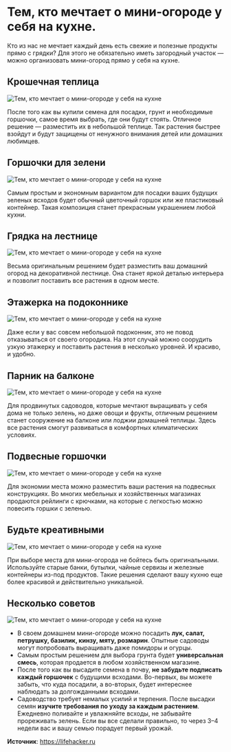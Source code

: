 # Тем, кто мечтает о мини-огороде у себя на кухне.
Кто из нас не мечтает каждый день есть свежие и полезные продукты прямо с грядки? Для этого не обязательно иметь загородный участок — можно организовать мини-огород прямо у себя на кухне.

## Крошечная теплица

![Тем, кто мечтает о мини-огороде у себя на кухне](/images/Houseworks/Gidroponic/sad_na_kuhne_001.jpg 'Тем, кто мечтает о мини-огороде у себя на кухне')

После того как вы купили семена для посадки, грунт и необходимые горшочки, самое время выбрать, где они будут стоять. Отличное решение — разместить их в небольшой теплице. Так растения быстрее взойдут и будут защищены от ненужного внимания детей или домашних любимцев.

## Горшочки для зелени

![Тем, кто мечтает о мини-огороде у себя на кухне](/images/Houseworks/Gidroponic/sad_na_kuhne_002.jpg 'Тем, кто мечтает о мини-огороде у себя на кухне')

Самым простым и экономным вариантом для посадки ваших будущих зеленых всходов будет обычный цветочный горшок или же пластиковый контейнер. Такая композиция станет прекрасным украшением любой кухни.

## Грядка на лестнице

![Тем, кто мечтает о мини-огороде у себя на кухне](/images/Houseworks/Gidroponic/sad_na_kuhne_003.jpg 'Тем, кто мечтает о мини-огороде у себя на кухне')

Весьма оригинальным решением будет разместить ваш домашний огород на декоративной лестнице. Она станет яркой деталью интерьера и позволит поставить все растения в одном месте.

## Этажерка на подоконнике

![Тем, кто мечтает о мини-огороде у себя на кухне](/images/Houseworks/Gidroponic/sad_na_kuhne_004.jpg 'Тем, кто мечтает о мини-огороде у себя на кухне')

Даже если у вас совсем небольшой подоконник, это не повод отказываться от своего огородика. На этот случай можно соорудить узкую этажерку и поставить растения в несколько уровней. И красиво, и удобно.

## Парник на балконе

![Тем, кто мечтает о мини-огороде у себя на кухне](/images/Houseworks/Gidroponic/sad_na_kuhne_005.jpg 'Тем, кто мечтает о мини-огороде у себя на кухне')

Для продвинутых садоводов, которые мечтают выращивать у себя дома не только зелень, но даже овощи и фрукты, отличным решением станет сооружение на балконе или лоджии домашней теплицы. Здесь все растения смогут развиваться в комфортных климатических условиях.

## Подвесные горшочки

![Тем, кто мечтает о мини-огороде у себя на кухне](/images/Houseworks/Gidroponic/sad_na_kuhne_006.jpg 'Тем, кто мечтает о мини-огороде у себя на кухне')

Для экономии места можно разместить ваши растения на подвесных конструкциях. Во многих мебельных и хозяйственных магазинах продаются рейлинги с крючками, на которые с легкостью можно повесить горшки с зеленью.

## Будьте креативными

![Тем, кто мечтает о мини-огороде у себя на кухне](/images/Houseworks/Gidroponic/sad_na_kuhne_007.jpg 'Тем, кто мечтает о мини-огороде у себя на кухне')

При выборе места для мини-огорода не бойтесь быть оригинальными. Используйте старые банки, бутылки, чайные сервизы и железные контейнеры из-под продуктов. Такие решения сделают вашу кухню еще более красивой и действительно уникальной.

## Несколько советов

![Тем, кто мечтает о мини-огороде у себя на кухне](/images/Houseworks/Gidroponic/sad_na_kuhne_008.jpg 'Тем, кто мечтает о мини-огороде у себя на кухне')

- В своем домашнем мини-огороде можно посадить **лук, салат, петрушку, базилик, кинзу, мяту, розмарин**. Опытные садоводы могут попробовать выращивать даже помидоры и огурцы.
- Самым простым решением для выбора грунта будет **универсальная смесь**, которая продается в любом хозяйственном магазине.
- После того как вы высадите семена в почву, **не забудьте подписать каждый горшочек** с будущими всходами. Во-первых, вы можете забыть, что куда посадили, а во-вторых, будет интереснее наблюдать за долгожданными всходами.
- Садоводство требует немалых усилий и терпения. После высадки семян **изучите требования по уходу за каждым растением**. Ежедневно поливайте и увлажняйте всходы, не забывайте прореживать зелень. Если вы все сделали правильно, то через 3–4 недели вас и вашу семью порадует первый урожай.

**Источник**: https://lifehacker.ru
